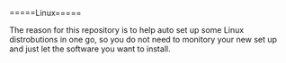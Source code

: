 =====Linux=====

The reason for this repository is to help auto set up some Linux distrobutions in one go, so you do not need to monitory your new set up and just let the software you want to install.







